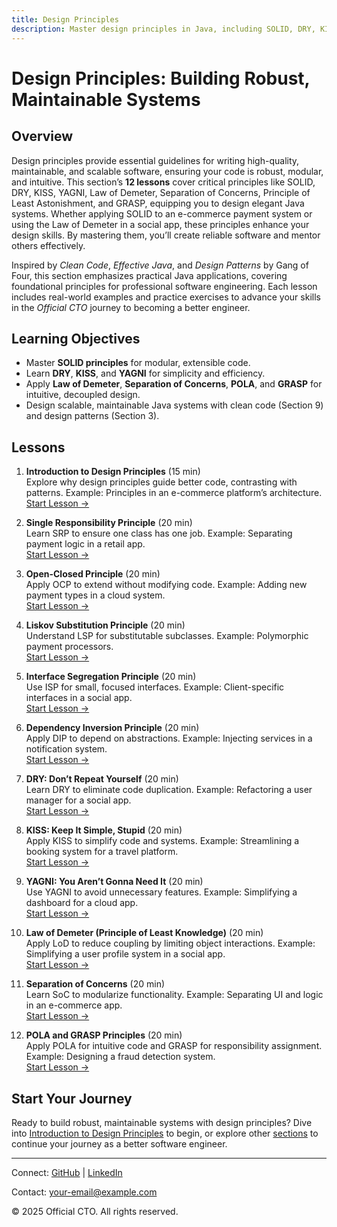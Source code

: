 ```yaml
---
title: Design Principles
description: Master design principles in Java, including SOLID, DRY, KISS, YAGNI, Law of Demeter, Separation of Concerns, POLA, and GRASP, with 12 lessons to build robust, maintainable systems for better software engineering.
---
```


# Design Principles: Building Robust, Maintainable Systems

## Overview
Design principles provide essential guidelines for writing high-quality, maintainable, and scalable software, ensuring your code is robust, modular, and intuitive. This section’s **12 lessons** cover critical principles like SOLID, DRY, KISS, YAGNI, Law of Demeter, Separation of Concerns, Principle of Least Astonishment, and GRASP, equipping you to design elegant Java systems. Whether applying SOLID to an e-commerce payment system or using the Law of Demeter in a social app, these principles enhance your design skills. By mastering them, you’ll create reliable software and mentor others effectively.

Inspired by *Clean Code*, *Effective Java*, and *Design Patterns* by Gang of Four, this section emphasizes practical Java applications, covering foundational principles for professional software engineering. Each lesson includes real-world examples and practice exercises to advance your skills in the *Official CTO* journey to becoming a better engineer.

## Learning Objectives
- Master **SOLID principles** for modular, extensible code.
- Learn **DRY**, **KISS**, and **YAGNI** for simplicity and efficiency.
- Apply **Law of Demeter**, **Separation of Concerns**, **POLA**, and **GRASP** for intuitive, decoupled design.
- Design scalable, maintainable Java systems with clean code (Section 9) and design patterns (Section 3).

## Lessons
1. **Introduction to Design Principles** (15 min)  
   Explore why design principles guide better code, contrasting with patterns. Example: Principles in an e-commerce platform’s architecture.  
   [Start Lesson →](/sections/design-principles/intro-design-principles)

2. **Single Responsibility Principle** (20 min)  
   Learn SRP to ensure one class has one job. Example: Separating payment logic in a retail app.  
   [Start Lesson →](/sections/design-principles/single-responsibility-principle)

3. **Open-Closed Principle** (20 min)  
   Apply OCP to extend without modifying code. Example: Adding new payment types in a cloud system.  
   [Start Lesson →](/sections/design-principles/open-closed-principle)

4. **Liskov Substitution Principle** (20 min)  
   Understand LSP for substitutable subclasses. Example: Polymorphic payment processors.  
   [Start Lesson →](/sections/design-principles/liskov-substitution-principle)

5. **Interface Segregation Principle** (20 min)  
   Use ISP for small, focused interfaces. Example: Client-specific interfaces in a social app.  
   [Start Lesson →](/sections/design-principles/interface-segregation-principle)

6. **Dependency Inversion Principle** (20 min)  
   Apply DIP to depend on abstractions. Example: Injecting services in a notification system.  
   [Start Lesson →](/sections/design-principles/dependency-inversion-principle)

7. **DRY: Don’t Repeat Yourself** (20 min)  
   Learn DRY to eliminate code duplication. Example: Refactoring a user manager for a social app.  
   [Start Lesson →](/sections/design-principles/dry-principle)

8. **KISS: Keep It Simple, Stupid** (20 min)  
   Apply KISS to simplify code and systems. Example: Streamlining a booking system for a travel platform.  
   [Start Lesson →](/sections/design-principles/kiss-principle)

9. **YAGNI: You Aren’t Gonna Need It** (20 min)  
   Use YAGNI to avoid unnecessary features. Example: Simplifying a dashboard for a cloud app.  
   [Start Lesson →](/sections/design-principles/yagni-principle)

10. **Law of Demeter (Principle of Least Knowledge)** (20 min)  
    Apply LoD to reduce coupling by limiting object interactions. Example: Simplifying a user profile system in a social app.  
    [Start Lesson →](/sections/design-principles/law-of-demeter)

11. **Separation of Concerns** (20 min)  
    Learn SoC to modularize functionality. Example: Separating UI and logic in an e-commerce app.  
    [Start Lesson →](/sections/design-principles/separation-of-concerns)

12. **POLA and GRASP Principles** (20 min)  
    Apply POLA for intuitive code and GRASP for responsibility assignment. Example: Designing a fraud detection system.  
    [Start Lesson →](/sections/design-principles/pola-grasp-principles)

## Start Your Journey
Ready to build robust, maintainable systems with design principles? Dive into [Introduction to Design Principles](/sections/design-principles/intro-design-principles) to begin, or explore other [sections](/sections/) to continue your journey as a better software engineer.

---

<footer>
  <p>Connect: <a href="https://github.com/your-profile">GitHub</a> | <a href="https://linkedin.com/in/your-profile">LinkedIn</a></p>
  <p>Contact: <a href="mailto:your-email@example.com">your-email@example.com</a></p>
  <p>&copy; 2025 Official CTO. All rights reserved.</p>
</footer>